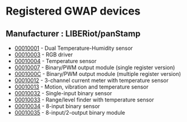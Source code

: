 # Registered GWAP devices

## Manufacturer : LIBERiot/panStamp

* [00010001](https://github.com/liberiot/liberiot/blob/master/00010001.json) - Dual Temperature-Humidity sensor
* [00010003](https://github.com/liberiot/liberiot/blob/master/00010003.json) - RGB driver
* [00010004](https://github.com/liberiot/liberiot/blob/master/00010004.json) - Temperature sensor
* [00010007](https://github.com/liberiot/liberiot/blob/master/00010007.json) - Binary/PWM output module (single register version)
* [0001000C](https://github.com/liberiot/liberiot/blob/master/0001000C.json) - Binary/PWM output module (multiple register version)
* [00010012](https://github.com/liberiot/liberiot/blob/master/00010012.json) - 3-channel current meter with temperature sensor
* [00010013](https://github.com/liberiot/liberiot/blob/master/00010004.json) - Motion, vibration and temperature sensor
* [00010032](https://github.com/liberiot/liberiot/blob/master/00010032.json) - Single-input binary sensor
* [00010033](https://github.com/liberiot/liberiot/blob/master/00010033.json) - Range/level finder with temperature sensor
* [00010034](https://github.com/liberiot/liberiot/blob/master/00010034.json) - 8-input binary sensor
* [00010035](https://github.com/liberiot/liberiot/blob/master/00010035.json) - 8-input/2-output binary module

